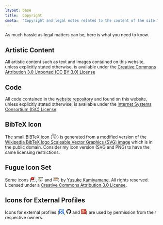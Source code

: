 ```yaml
---
layout: base
title:  Copyright
cmeta:  "Copyright and legal notes related to the content of the site."
---
```


As much hassle as legal matters can be, here is what you need to know.

## Artistic Content  ##

All artistic content such as text and images contained on this website, unless
explicitly stated otherwise, is available under the
[Creative Commons Attribution 3.0 Unported (CC BY 3.0) License][ccby3.0]

## Code ##

All code contained in the [website repository][website_repo] and found on this
website, unless explicitly stated otherwise, is available under the [Internet
Systems Consortium (ISC) License][iscl].

## BibTeX Icon ##

The small BiBTeX icon (![BibTeX_Icon][bibtex_icon]) is generated from a
modified version of the [Wikipedia BibTeX logo Scaleable Vector Graphics (SVG)
image][bibtex_wikipe] which is in the public domain. Consider my icon version
(SVG and PNG) to have the same licensing restrictions.

## Fugue Icon Set ##

Some icons (![PDF Icon][pdf_icon], ![Slides Icon][slides_icon]
and ![Poster Icon][poster_icon]) by [Yusuke Kamiyamane][fugue].
All rights reserved. Licensed under a
[Creative Commons Attribution 3.0 License][ccby3.0].

## Icons for External Profiles ##

Icons for external profiles (![Google Scholar Icon][scholar_icon],
![GitHub Icon][github_icon] and ![Google+ Icon][plus_icon])
are used by permission from their respective owners.

<!-- Links -->
[ccby3.0]: https://creativecommons.org/licenses/by/3.0/
[website_repo]: https://github.com/ninjin/ninjin.github.com
[iscl]: http://www.opensource.org/licenses/ISC
[bibtex_icon]: img/bibtex_icon_small.png
[bibtex_wikipe]: http://commons.wikimedia.org/wiki/File:BibTeX_logo.svg
[pdf_icon]: img/fugue/document-pdf-text.png
[slides_icon]: img/fugue/projection-screen-presentation.png
[poster_icon]: img/fugue/application-blog.png
[fugue]: http://p.yusukekamiyamane.com/
[scholar_icon]: img/elsewhere/scholar.png
[github_icon]: img/elsewhere/github.png
[plus_icon]: img/elsewhere/plus.png
